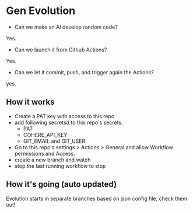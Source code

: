 # Gen Evolution

- Can we make an AI develop random code?

Yes.

- Can we launch it from Github Actions?

Yes.

- Can we let it commit, push, and trigger again the Actions?

yes.

## How it works

- Create a PAT key with access to this repo
- add following secretsd to this repo's secrets:
  - PAT
  - COHERE_API_KEY
  - GIT_EMAIL and GIT_USER
- Go to this repo's settings > Actions > General and allow Workflow permissions and Access.
- create a new branch and watch
- stop the last running workflow to stop

## How it's going (auto updated)

Evolution starts in separate branches based on json config file, check them out!